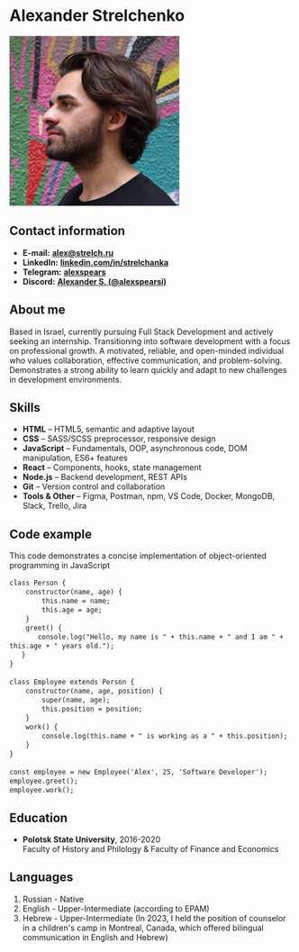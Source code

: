 # Alexander Strelchenko
![Photo](./photo.png)




## Contact information
* **E-mail:** **[alex@strelch.ru](mailto:alex@strelch.ru)**
* **LinkedIn:** **[linkedin.com/in/strelchanka](https://www.linkedin.com/in/strelchanka/)**
* **Telegram:** **[alexspears](https://t.me/alexspears)**
* **Discord:** [**Alexander S. (@alexspearsi)**](https://discordapp.com/users/604304135382368256)

## About me
Based in Israel, currently pursuing Full Stack Development and actively seeking an internship. Transitioning into software development with a focus on professional growth. A motivated, reliable, and open-minded individual who values collaboration, effective communication, and problem-solving. Demonstrates a strong ability to learn quickly and adapt to new challenges in development environments.

## Skills
* **HTML** – HTML5, semantic and adaptive layout
* **CSS** – SASS/SCSS preprocessor, responsive design
* **JavaScript** – Fundamentals, OOP, asynchronous code, DOM manipulation, ES6+ features
* **React** – Components, hooks, state management
* **Node.js** – Backend development, REST APIs
* **Git** – Version control and collaboration
* **Tools & Other** – Figma, Postman, npm, VS Code, Docker, MongoDB, Slack, Trello, Jira

## Code example
This code demonstrates a concise implementation of object-oriented programming in JavaScript
```
class Person {  
    constructor(name, age) {  
        this.name = name;  
        this.age = age;  
    }  
    greet() {  
       console.log("Hello, my name is " + this.name + " and I am " + this.age + " years old.");  
   }  
}
 
class Employee extends Person {  
    constructor(name, age, position) {  
        super(name, age);  
        this.position = position;  
    }  
    work() {  
        console.log(this.name + " is working as a " + this.position);  
    }  
}

const employee = new Employee('Alex', 25, 'Software Developer');  
employee.greet();  
employee.work();  
```

## Education
* **Polotsk State University**, 2016-2020  
  Faculty of History and Philology & Faculty of Finance and Economics



## Languages
1. Russian - Native
2. English - Upper-Intermediate (according to EPAM)
3. Hebrew - Upper-Intermediate  (In 2023, I held the position of counselor in a children's camp in Montreal, Canada, which offered bilingual communication in English and Hebrew)
